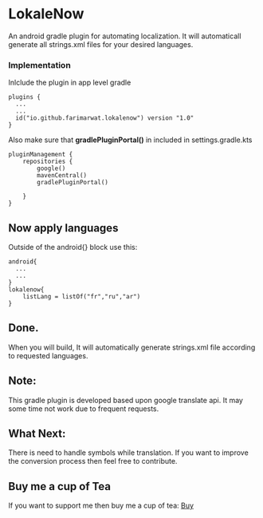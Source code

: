# LokaleNow
An android gradle plugin for automating localization. It will automaticall generate all strings.xml files for your desired languages.

### Implementation
Inlclude the plugin in app level gradle
```
plugins {
  ...
  ...
  id("io.github.farimarwat.lokalenow") version "1.0"
}
```

Also make sure that **gradlePluginPortal()** in included in settings.gradle.kts
```
pluginManagement {
    repositories {
        google()
        mavenCentral()
        gradlePluginPortal()

    }
}
```

## Now apply languages
Outside of the android{} block use this:
```
android{
  ...
  ...
}
lokalenow{
    listLang = listOf("fr","ru","ar")
}
```
## Done.
When you will build, It will automatically generate strings.xml file according to requested languages.

## Note:
This gradle plugin is developed based upon google translate api. It may some time not work due to frequent requests.

## What Next:
There is need to handle symbols while translation. If you want to improve the conversion process then feel free to contribute.

## Buy me a cup of Tea
If you want to support me then buy me a cup of tea:
<a href="https://www.patreon.com/farimarwat">Buy</a>
